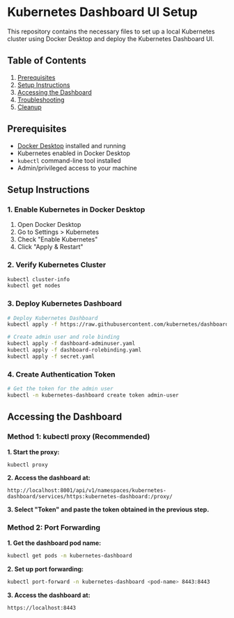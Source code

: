 # Kubernetes Dashboard UI Setup

This repository contains the necessary files to set up a local Kubernetes cluster using Docker Desktop and deploy the Kubernetes Dashboard UI.

## Table of Contents

1. [Prerequisites](#prerequisites)
2. [Setup Instructions](#setup-instructions)
3. [Accessing the Dashboard](#accessing-the-dashboard)
4. [Troubleshooting](#troubleshooting)
5. [Cleanup](#cleanup)

## Prerequisites

- [Docker Desktop](https://www.docker.com/products/docker-desktop) installed and running
- Kubernetes enabled in Docker Desktop
- `kubectl` command-line tool installed
- Admin/privileged access to your machine

## Setup Instructions

### 1. Enable Kubernetes in Docker Desktop

1. Open Docker Desktop
2. Go to Settings > Kubernetes
3. Check "Enable Kubernetes"
4. Click "Apply & Restart"

### 2. Verify Kubernetes Cluster

```bash
kubectl cluster-info
kubectl get nodes
```

### 3. Deploy Kubernetes Dashboard
```bash
# Deploy Kubernetes Dashboard
kubectl apply -f https://raw.githubusercontent.com/kubernetes/dashboard/v2.7.0/aio/deploy/recommended.yaml

# Create admin user and role binding
kubectl apply -f dashboard-adminuser.yaml
kubectl apply -f dashboard-rolebinding.yaml
kubectl apply -f secret.yaml
```

### 4. Create Authentication Token
```bash
# Get the token for the admin user
kubectl -n kubernetes-dashboard create token admin-user
```

## Accessing the Dashboard
### Method 1: kubectl proxy (Recommended)
**1. Start the proxy:**
```bash
kubectl proxy
```

**2. Access the dashboard at:**
```
http://localhost:8001/api/v1/namespaces/kubernetes-dashboard/services/https:kubernetes-dashboard:/proxy/
```
**3. Select "Token" and paste the token obtained in the previous step.**

### Method 2: Port Forwarding
**1. Get the dashboard pod name:**
```bash
kubectl get pods -n kubernetes-dashboard
```
**2. Set up port forwarding:**
```bash
kubectl port-forward -n kubernetes-dashboard <pod-name> 8443:8443
```
**3. Access the dashboard at:**
```
https://localhost:8443
```
